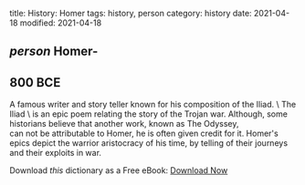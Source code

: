 title: History: Homer
tags: history, person
category: history
date: 2021-04-18
modified: 2021-04-18

## _person_  Homer-
  800 BCE
-
A famous writer and story teller known
for his composition of the   Iliad. \  The   Iliad \ is an
epic poem relating the story of the Trojan war.  Although, some
historians believe that another work, known as   The Odyssey, \
can not be attributable to Homer, he is often given credit for it.
Homer's epics depict the warrior aristocracy of his time, by telling
of their journeys and their exploits in war.


Download *this* dictionary as a Free eBook: [Download Now]({static}static/CairnsHistoryDictionary.pdf)

